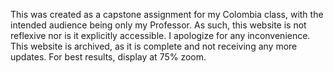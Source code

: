 This was created as a capstone assignment for my Colombia class, with the intended audience being only my Professor.
As such, this website is not reflexive nor is it explicitly accessible. I apologize for any inconvenience.
This website is archived, as it is complete and not receiving any more updates. For best results, display at 75% zoom.
